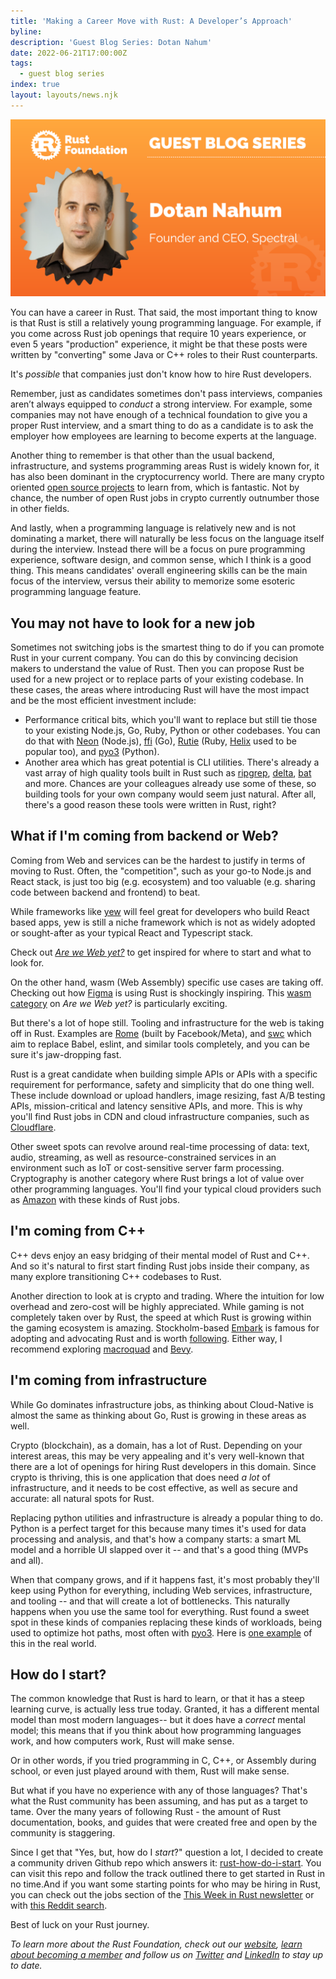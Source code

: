 ```yaml
---
title: 'Making a Career Move with Rust: A Developer’s Approach'
byline:
description: 'Guest Blog Series: Dotan Nahum'
date: 2022-06-21T17:00:00Z
tags:
  - guest blog series
index: true
layout: layouts/news.njk
---
```


![Dotan Nahum](/img/news/2022-06-21-guest-blog-series/dotan-nahum.png "Dotan Nahum - Founder and CEO, Spectral")

You can have a career in Rust. That said, the most important thing to know is that Rust is still a relatively young programming language. For example, if you come across Rust job openings that require 10 years experience, or even 5 years "production" experience, it might be that these posts were written by "converting" some Java or C++ roles to their Rust counterparts.

It's *possible* that companies just don't know how to hire Rust developers.

Remember, just as candidates sometimes don't pass interviews, companies aren’t always equipped to *conduct* a strong interview. For example, some companies may not have enough of a technical foundation to give you a proper Rust interview, and a smart thing to do as a candidate is to ask the employer how employees are learning to become experts at the language.

Another thing to remember is that other than the usual backend, infrastructure, and systems programming areas Rust is widely known for, it has also been dominant in the cryptocurrency world. There are many crypto oriented [open source projects](https://github.com/rust-in-blockchain/awesome-blockchain-rust) to learn from, which is fantastic. Not by chance, the number of open Rust jobs in crypto currently outnumber those in other fields.

And lastly, when a programming language is relatively new and is not dominating a market, there will naturally be less focus on the language itself during the interview. Instead there will be a focus on pure programming experience, software design, and common sense, which I think is a good thing. This means candidates' overall engineering skills can be the main focus of the interview, versus their ability to memorize some esoteric programming language feature.

## **You may not have to look for a new job**

Sometimes not switching jobs is the smartest thing to do if you can promote Rust in your current company. You can do this by convincing decision makers to understand the value of Rust. Then you can propose Rust be used for a new project or to replace parts of your existing codebase. In these cases, the areas where introducing Rust will have the most impact and be the most efficient investment include:

* Performance critical bits, which you'll want to replace but still tie those to your existing Node.js, Go, Ruby, Python or other codebases. You can do that with [Neon](https://neon-bindings.com/) (Node.js), [ffi](https://spectralops.io/blog/rust-vs-go-why-not-use-both/) (Go), [Rutie](https://github.com/danielpclark/rutie#using-rust-in-ruby) (Ruby, [Helix](https://github.com/tildeio/helix) used to be popular too), and [pyo3](https://github.com/PyO3/pyo3) (Python).
* Another area which has great potential is CLI utilities. There's already a vast array of high quality tools built in Rust such as [ripgrep](https://github.com/BurntSushi/ripgrep), [delta](https://github.com/dandavison/delta), [bat](https://github.com/sharkdp/bat) and more. Chances are your colleagues already use some of these, so building tools for your own company would seem just natural. After all, there's a good reason these tools were written in Rust, right?

## **What if I'm coming from backend or Web?**

Coming from Web and services can be the hardest to justify in terms of moving to Rust. Often, the "competition", such as your go-to Node.js and React stack, is just too big (e.g. ecosystem) and too valuable (e.g. sharing code between backend and frontend) to beat.

While frameworks like [yew](https://github.com/yewstack/yew) will feel great for developers who build React based apps, yew is still a niche framework which is not as widely adopted or sought-after as your typical React and Typescript stack.

Check out [*<u>Are we Web yet?</u>*](https://www.arewewebyet.org/) to get inspired for where to start and what to look for.

On the other hand, wasm (Web Assembly) specific use cases are taking off. Checking out how [Figma](https://www.figma.com/blog/rust-in-production-at-figma/) is using Rust is shockingly inspiring. This [wasm category](https://www.arewewebyet.org/topics/webassembly/) on *Are we Web yet?* is particularly exciting.

But there's a lot of hope still. Tooling and infrastructure for the web is taking off in Rust. Examples are [Rome](https://github.com/rome/tools) (built by Facebook/Meta), and [swc](https://github.com/swc-project/swc) which aim to replace Babel, eslint, and similar tools completely, and you can be sure it's jaw-dropping fast.

Rust is a great candidate when building simple APIs or APIs with a specific requirement for performance, safety and simplicity that do one thing well. These include download or upload handlers, image resizing, fast A/B testing APIs, mission-critical and latency sensitive APIs, and more. This is why you'll find Rust jobs in CDN and cloud infrastructure companies, such as [Cloudflare](https://blog.cloudflare.com/tag/rust/).

Other sweet spots can revolve around real-time processing of data: text, audio, streaming, as well as resource-constrained services in an environment such as IoT or cost-sensitive server farm processing. Cryptography is another category where Rust brings a lot of value over other programming languages. You'll find your typical cloud providers such as [Amazon](https://www.amazon.jobs/en/jobs/1639811/software-development-engineer-rust) with these kinds of Rust jobs.

## **I'm coming from C++**

C++ devs enjoy an easy bridging of their mental model of Rust and C++. And so it's natural to first start finding Rust jobs inside their company, as many explore transitioning C++ codebases to Rust.

Another direction to look at is crypto and trading. Where the intuition for low overhead and zero-cost will be highly appreciated. While gaming is not completely taken over by Rust, the speed at which Rust is growing within the gaming ecosystem is amazing. Stockholm-based [Embark](https://www.embark-studios.com/) is famous for adopting and advocating Rust and is worth [following](https://embark.dev/). Either way, I recommend exploring [macroquad](https://github.com/not-fl3/macroquad) and [Bevy](https://bevyengine.org/).

## **I'm coming from infrastructure**

While Go dominates infrastructure jobs, as thinking about Cloud-Native is almost the same as thinking about Go, Rust is growing in these areas as well.

Crypto (blockchain), as a domain, has a lot of Rust. Depending on your interest areas, this may be very appealing and it's very well-known that there are a lot of openings for hiring Rust developers in this domain. Since crypto is thriving, this is one application that does need *a lot* of infrastructure, and it needs to be cost effective, as well as secure and accurate: all natural spots for Rust.

Replacing python utilities and infrastructure is already a popular thing to do. Python is a perfect target for this because many times it's used for data processing and analysis, and that's how a company starts: a smart ML model and a horrible UI slapped over it -- and that's a good thing (MVPs and all).

When that company grows, and if it happens fast, it's most probably they'll keep using Python for everything, including Web services, infrastructure, and tooling -- and that will create a lot of bottlenecks. This naturally happens when you use the same tool for everything. Rust found a sweet spot in these kinds of companies replacing these kinds of workloads, being used to optimize hot paths, most often with [pyo3](https://github.com/PyO3/pyo3). Here is [one example](https://github.com/ijl/orjson) of this in the real world.

## **How do I start?**

The common knowledge that Rust is hard to learn, or that it has a steep learning curve, is actually less true today. Granted, it has a different mental model than most modern languages-- but it does have a *correct* mental model; this means that if you think about how programming languages work, and how computers work, Rust will make sense.

Or in other words, if you tried programming in C, C++, or Assembly during school, or even just played around with them, Rust will make sense.

But what if you have no experience with any of those languages? That's what the Rust community has been assuming, and has put as a target to tame. Over the many years of following Rust - the amount of Rust documentation, books, and guides that were created free and open by the community is staggering.

Since I get that "Yes, but, how do I *start*?" question a lot, I decided to create a community driven Github repo which answers it: [rust-how-do-i-start](https://github.com/jondot/rust-how-do-i-start). You can visit this repo and follow the track outlined there to get started in Rust in no time.And if you want some starting points for who may be hiring in Rust, you can check out the jobs section of the [<u>This Week in Rust newsletter</u>](https://this-week-in-rust.org/) or with [<u>this Reddit search</u>](https://www.reddit.com/r/rust/search?q=flair_name%3A%22%F0%9F%92%BC%20jobs%22&amp;restrict_sr=1).

Best of luck on your Rust journey.

*To learn more about the Rust Foundation, check out our [website](https://foundation.rust-lang.org/), [learn about becoming a member](https://foundation.rust-lang.org/info/become-a-member/) and follow us on [Twitter](https://twitter.com/rust_foundation) and [LinkedIn](https://www.linkedin.com/company/rust-foundation/) to stay up to date.*
